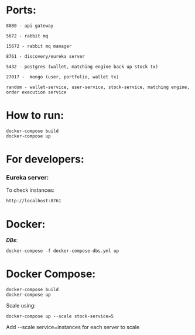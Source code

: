 
# Ports:

    8080 - api gateway

    5672 - rabbit mq
    
    15672 - rabbit mq manager

    8761 - discovery/eureka server
    
    5432 - postgres (wallet, matching engine back up stock tx)
    
    27017 -  mongo (user, portfolio, wallet tx)
    
    random - wallet-service, user-service, stock-service, matching engine, order execution service


# How to run:

```
docker-compose build
docker-compose up
```
# For developers:

### Eureka server:

To check instances:
```
http://localhost:8761
```

# Docker:

***DBs***:
```
docker-compose -f docker-compose-dbs.yml up
```

# Docker Compose:

```
docker-compose build
docker-compose up
```
Scale using:

```
docker-compose up --scale stock-service=5
```

Add --scale service=instances for each server to scale
